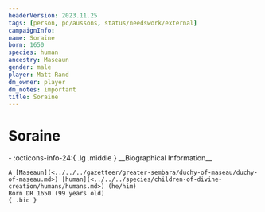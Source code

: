 ```yaml
---
headerVersion: 2023.11.25
tags: [person, pc/aussons, status/needswork/external]
campaignInfo:
name: Soraine
born: 1650
species: human
ancestry: Maseaun
gender: male
player: Matt Rand
dm_owner: player
dm_notes: important
title: Soraine
---
```

# Soraine
<div class="grid cards ext-narrow-margin ext-one-column" markdown>
- :octicons-info-24:{ .lg .middle } __Biographical Information__

    A [Maseaun](<../../../gazetteer/greater-sembara/duchy-of-maseau/duchy-of-maseau.md>) [human](<../../../species/children-of-divine-creation/humans/humans.md>) (he/him)  
    Born DR 1650 (99 years old)  
    { .bio }

</div>


